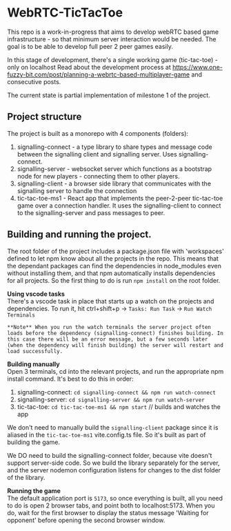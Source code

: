 # WebRTC-TicTacToe

This repo is a work-in-progress that aims to develop webRTC based game infrastructure - so that minimum server interaction would be needed. The goal is to be able to develop full peer 2 peer games easily.

In this stage of development, there's a single working game (tic-tac-toe) - only on localhost
Read about the development process at https://www.one-fuzzy-bit.com/post/planning-a-webrtc-based-multiplayer-game and consecutive posts.

The current state is partial implementation of milestone 1 of the project.

## Project structure
The project is built as a monorepo with 4 components (folders):
1. signalling-connect - a type library to share types and message code between the signalling client and signalling server. Uses signalling-connect.
2. signalling-server - websocket server which functions as a bootstrap node for new players - connecting them to other players.
3. signalling-client - a browser side library that communicates with the signalling server to handle the connection
4. tic-tac-toe-ms1 - React app that implements the peer-2-peer tic-tac-toe game over a connection handler. It uses the signalling-client to connect to the signalling-server and pass messages to peer. 

## Building and running the project.
The root folder of the project includes a package.json file with 'workspaces' defined to let npm know about all the projects in the repo. This means that the dependant packages can find the dependencies in node_modules even without installing them, and that npm automatically installs dependencies for all projects. So the first thing to do is run `npm install` on the root folder.

**Using vscode tasks**   
There's a vscode task in place that starts up a watch on the projects and dependencies. To run it, hit ctrl+shift+p -> `Tasks: Run Task` -> `Run Watch Terminals`   
```
**Note** When you run the watch terminals the server project often loads before the dependency (signalling-connect) finishes building. In this case there will be an error message, but a few seconds later (when the dependency will finish building) the server will restart and load successfully.
```

**Building manually**  
Open 3 terminals, cd into the relevant projects, and run the appropriate npm install command. It's best to do this in order:
1. signalling-connect: `cd signalling-connect && npm run watch-connect`
2. signalling-server: `cd signalling-server && npm run watch-server`
3. tic-tac-toe: `cd tic-tac-toe-ms1 && npm start` // builds and watches the app

We don't need to manually build the `signalling-client` package since it is aliased in the `tic-tac-toe-ms1` vite.config.ts file. So it's built as part of building the game.

We DO need to build the signalling-connect folder, because vite doesn't support server-side code. So we build the library separately for the server, and 
the server nodemon configuration listens for changes to the dist folder of the library.

**Running the game**  
The default application port is `5173`, so once everything is built, all you need to do is open 2 browser tabs, and point both to localhost:5173. When you do, wait for the first browser to display the status message 'Waiting for opponent' before opening the second browser window.